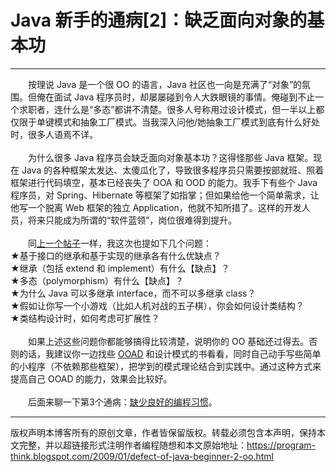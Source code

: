 # Java 新手的通病[2]：缺乏面向对象的基本功 

-----

<div class="post-body entry-content">
　　按理说 Java 是一个很 OO 的语言，Java 社区也一向是充满了“对象”的氛围。但俺在面试 Java 程序员时，却屡屡碰到令人大跌眼镜的事情。俺碰到不止一个求职者，连什么是“多态”都讲不清楚。很多人号称用过设计模式，但一半以上都仅限于单键模式和抽象工厂模式。当我深入问他/她抽象工厂模式到底有什么好处时，很多人语焉不详。<a name="more"></a><br/>
<br/>
　　为什么很多 Java 程序员会缺乏面向对象基本功？这得怪那些 Java 框架。现在 Java 的各种框架太发达、太傻瓜化了，导致很多程序员只需要按部就班、照着框架进行代码填空，基本已经丧失了 OOA 和 OOD 的能力。我手下有些个 Java 程序员，对 Spring、Hibernate 等框架了如指掌；但如果给他一个简单需求，让他写一个脱离 Web 框架的独立 Application，他就不知所措了。这样的开发人员，将来只能成为所谓的“软件蓝领”，岗位很难得到提升。<br/>
<br/>
　　同<a href="../../2009/01/defect-of-java-beginner-1-algorithm.md">上一个帖子</a>一样，我这次也提如下几个问题：<br/>
★基于接口的继承和基于实现的继承各有什么优缺点？<br/>
★继承（包括 extend 和 implement）有什么【缺点】？<br/>
★多态（polymorphism）有什么【缺点】？<br/>
★为什么 Java 可以多继承 interface，而不可以多继承 class？<br/>
★假如让你写一个小游戏（比如人机对战的五子棋），你会如何设计类结构？<br/>
★类结构设计时，如何考虑可扩展性？<br/>
<br/>
　　如果上述这些问题你都能够搞得比较清楚，说明你的 OO 基础还过得去。否则的话，我建议你一边找些 <a href="https://en.wikipedia.org/wiki/Object-oriented_analysis_and_design" rel="nofollow" target="_blank">OOAD</a> 和设计模式的书看看，同时自己动手写些简单的小程序（不依赖那些框架），把学到的模式理论结合到实践中。通过这种方式来提高自己 OOAD 的能力，效果会比较好。<br/>
<br/>
　　后面来聊一下第3个通病：<a href="../../2009/02/defect-of-java-beginner-3-code-style.md">缺少良好的编程习惯</a>。
</div>


------------------------------------------------

版权声明本博客所有的原创文章，作者皆保留版权。转载必须包含本声明，保持本文完整，并以超链接形式注明作者编程随想和本文原始地址：https://program-think.blogspot.com/2009/01/defect-of-java-beginner-2-oo.html
